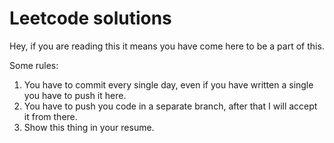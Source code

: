 # Leetcode solutions

Hey, if you are reading this it means you have come here to be a part of this.

Some rules:
1. You have to commit every single day, even if you have written a single you have to push it here.
2. You have to push you code in a separate branch, after that I will accept it from there.
3. Show this thing in your resume.